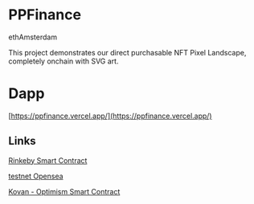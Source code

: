 # PPFinance

ethAmsterdam

This project demonstrates our direct purchasable NFT Pixel Landscape, completely onchain with SVG art. 


# Dapp

[https://ppfinance.vercel.app/](https://ppfinance.vercel.app/)

## Links


[Rinkeby Smart Contract](https://rinkeby.etherscan.io/address/0x877ae605f9488e3cf4d220f20fefd1980772d156)

[testnet Opensea](https://testnets.opensea.io/collection/thepixel-jgsc699yse)

[Kovan - Optimism Smart Contract](https://kovan-optimistic.etherscan.io/address/0x5007F473F72Be9E605C6FC38B3923b478b2d873b)


